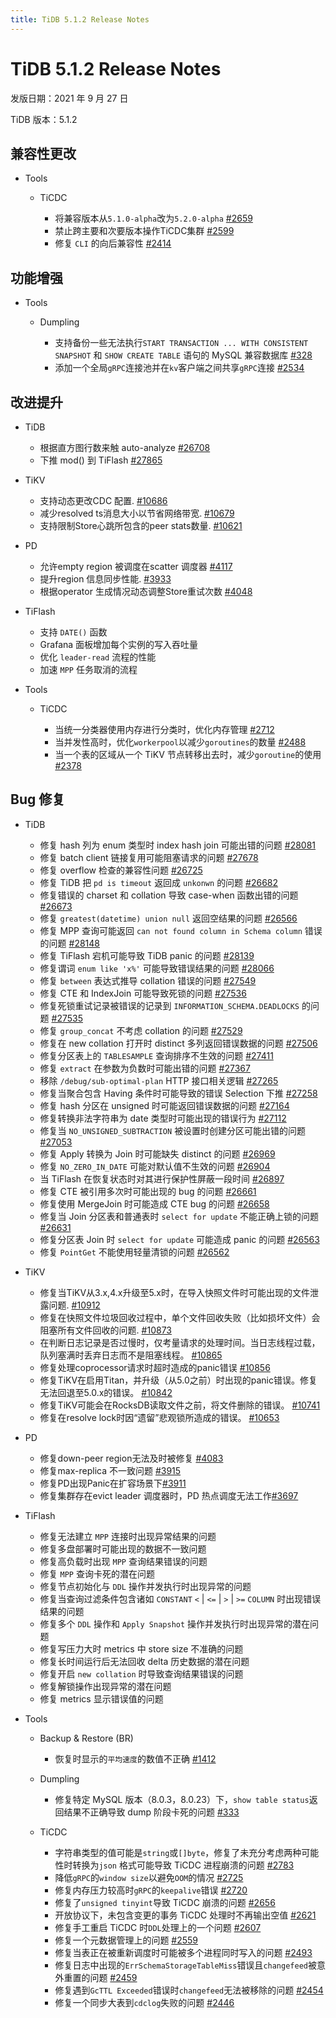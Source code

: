 ```yaml
---
title: TiDB 5.1.2 Release Notes
---
```


# TiDB 5.1.2 Release Notes

发版日期：2021 年 9 月 27 日

TiDB 版本：5.1.2

## 兼容性更改

+ Tools

    + TiCDC

        - 将兼容版本从`5.1.0-alpha`改为`5.2.0-alpha` [#2659](https://github.com/pingcap/ticdc/pull/2659)
        - 禁止跨主要和次要版本操作TiCDC集群 [#2599](https://github.com/pingcap/ticdc/pull/2599)
        - 修复 `CLI` 的向后兼容性 [#2414](https://github.com/pingcap/ticdc/pull/2414)

## 功能增强

+ Tools

    + Dumpling

        - 支持备份一些无法执行`START TRANSACTION ... WITH CONSISTENT SNAPSHOT` 和 `SHOW CREATE TABLE` 语句的 MySQL 兼容数据库 [#328](https://github.com/pingcap/dumpling/pull/328)
        - 添加一个全局`gRPC`连接池并在`kv`客户端之间共享`gRPC`连接 [#2534](https://github.com/pingcap/ticdc/pull/2534)

## 改进提升

+ TiDB

    - 根据直方图行数来触 auto-analyze [#26708](https://github.com/pingcap/tidb/pull/26708)
    - 下推 mod() 到 TiFlash [#27865](https://github.com/pingcap/tidb/pull/27865)

+ TiKV

    - 支持动态更改CDC 配置. [#10686](https://github.com/tikv/tikv/pull/10686)
    - 减少resolved ts消息大小以节省网络带宽. [#10679](https://github.com/tikv/tikv/pull/10679)
    - 支持限制Store心跳所包含的peer stats数量. [#10621](https://github.com/tikv/tikv/pull/10621)

+ PD

    - 允许empty region 被调度在scatter 调度器 [#4117](https://github.com/tikv/pd/pull/4117)
    - 提升region 信息同步性能. [#3933](https://github.com/tikv/pd/pull/3933)
    - 根据operator 生成情况动态调整Store重试次数 [#4048](https://github.com/tikv/pd/pull/4048)

+ TiFlash

    - 支持 `DATE()` 函数
    - Grafana 面板增加每个实例的写入吞吐量
    - 优化 `leader-read` 流程的性能
    - 加速 `MPP` 任务取消的流程

+ Tools

    + TiCDC

        - 当统一分类器使用内存进行分类时，优化内存管理 [#2712](https://github.com/pingcap/ticdc/pull/2712)
        - 当并发性高时，优化`workerpool`以减少`goroutines`的数量 [#2488](https://github.com/pingcap/ticdc/pull/2488)
        - 当一个表的区域从一个 TiKV 节点转移出去时，减少`goroutine`的使用 [#2378](https://github.com/pingcap/ticdc/pull/2378)

## Bug 修复

+ TiDB

    - 修复 hash 列为 enum 类型时 index hash join 可能出错的问题 [#28081](https://github.com/pingcap/tidb/pull/28081)
    - 修复 batch client 链接复用可能阻塞请求的问题 [#27678](https://github.com/pingcap/tidb/pull/27678)
    - 修复 overflow 检查的兼容性问题 [#26725](https://github.com/pingcap/tidb/pull/26725)
    - 修复 TiDB 把 `pd is timeout` 返回成 `unkonwn` 的问题 [#26682](https://github.com/pingcap/tidb/pull/26682)
    - 修复错误的 charset 和 collation 导致 case-when 函数出错的问题 [#26673](https://github.com/pingcap/tidb/pull/26673)
    - 修复 `greatest(datetime) union null` 返回空结果的问题 [#26566](https://github.com/pingcap/tidb/pull/26566)
    - 修复 MPP 查询可能返回 `can not found column in Schema column` 错误的问题 [#28148](https://github.com/pingcap/tidb/pull/28148)
    - 修复 TiFlash 宕机可能导致 TiDB panic 的问题 [#28139](https://github.com/pingcap/tidb/pull/28139)
    - 修复谓词 `enum like 'x%'` 可能导致错误结果的问题 [#28066](https://github.com/pingcap/tidb/pull/28066)
    - 修复 `between` 表达式推导 collation 错误的问题 [#27549](https://github.com/pingcap/tidb/pull/27549)
    - 修复 CTE 和 IndexJoin 可能导致死锁的问题 [#27536](https://github.com/pingcap/tidb/pull/27536)
    - 修复死锁重试记录被错误的记录到 `INFORMATION_SCHEMA.DEADLOCKS` 的问题 [#27535](https://github.com/pingcap/tidb/pull/27535)
    - 修复 `group_concat` 不考虑 collation 的问题 [#27529](https://github.com/pingcap/tidb/pull/27529)
    - 修复在 new collation 打开时 distinct 多列返回错误数据的问题 [#27506](https://github.com/pingcap/tidb/pull/27506)
    - 修复分区表上的 `TABLESAMPLE` 查询排序不生效的问题 [#27411](https://github.com/pingcap/tidb/pull/27411)
    - 修复 `extract` 在参数为负数时可能出错的问题 [#27367](https://github.com/pingcap/tidb/pull/27367)
    - 移除 `/debug/sub-optimal-plan` HTTP 接口相关逻辑 [#27265](https://github.com/pingcap/tidb/pull/27265)
    - 修复当聚合包含 Having 条件时可能导致的错误 Selection 下推 [#27258](https://github.com/pingcap/tidb/pull/27258)
    - 修复 hash 分区在 unsigned 时可能返回错误数据的问题 [#27164](https://github.com/pingcap/tidb/pull/27164)
    - 修复转换非法字符串为 date 类型时可能出现的错误行为 [#27112](https://github.com/pingcap/tidb/pull/27112)
    - 修复当 `NO_UNSIGNED_SUBTRACTION` 被设置时创建分区可能出错的问题 [#27053](https://github.com/pingcap/tidb/pull/27053)
    - 修复 Apply 转换为 Join 时可能缺失 distinct 的问题 [#26969](https://github.com/pingcap/tidb/pull/26969)
    - 修复 `NO_ZERO_IN_DATE` 可能对默认值不生效的问题 [#26904](https://github.com/pingcap/tidb/pull/26904)
    - 当 TiFlash 在恢复状态时对其进行保护性屏蔽一段时间 [#26897](https://github.com/pingcap/tidb/pull/26897)
    - 修复 CTE 被引用多次时可能出现的 bug 的问题 [#26661](https://github.com/pingcap/tidb/pull/26661)
    - 修复使用 MergeJoin 时可能造成 CTE bug 的问题 [#26658](https://github.com/pingcap/tidb/pull/26658)
    - 修复当 Join 分区表和普通表时 `select for update` 不能正确上锁的问题 [#26631](https://github.com/pingcap/tidb/pull/26631)
    - 修复分区表 Join 时 `select for update` 可能造成 panic 的问题 [#26563](https://github.com/pingcap/tidb/pull/26563)
    - 修复 `PointGet` 不能使用轻量清锁的问题 [#26562](https://github.com/pingcap/tidb/pull/26562)

+ TiKV

    - 修复当TiKV从3.x,4.x升级至5.x时，在导入快照文件时可能出现的文件泄露问题. [#10912](https://github.com/tikv/tikv/pull/10912)
    - 修复在快照文件垃圾回收过程中，单个文件回收失败（比如损坏文件）会阻塞所有文件回收的问题. [#10873](https://github.com/tikv/tikv/pull/10873)
    - 在判断日志记录是否过慢时，仅考量请求的处理时间。当日志线程过载，队列塞满时丢弃日志而不是阻塞线程。 [#10865](https://github.com/tikv/tikv/pull/10865)
    - 修复处理coprocessor请求时超时造成的panic错误 [#10856](https://github.com/tikv/tikv/pull/10856)
    - 修复TiKV在启用Titan，并升级（从5.0之前）时出现的panic错误。修复无法回退至5.0.x的错误。 [#10842](https://github.com/tikv/tikv/pull/10842)
    - 修复TiKV可能会在RocksDB读取文件之前，将文件删除的错误。 [#10741](https://github.com/tikv/tikv/pull/10741)
    - 修复在resolve lock时因“遗留”悲观锁所造成的错误。 [#10653](https://github.com/tikv/tikv/pull/10653)

+ PD

    - 修复down-peer region无法及时被修复 [#4083](https://github.com/tikv/pd/pull/4083)
    - 修复max-replica 不一致问题 [#3915](https://github.com/tikv/pd/pull/3915)
    - 修复PD出现Panic在扩容场景下[#3911](https://github.com/tikv/pd/pull/3911)
    - 修复集群存在evict leader 调度器时，PD 热点调度无法工作[#3697](https://github.com/tikv/pd/pull/3697)

+ TiFlash

    - 修复无法建立 `MPP` 连接时出现异常结果的问题
    - 修复多盘部署时可能出现的数据不一致问题
    - 修复高负载时出现 `MPP` 查询结果错误的问题
    - 修复 `MPP` 查询卡死的潜在问题
    - 修复节点初始化与 `DDL` 操作并发执行时出现异常的问题
    - 修复当查询过滤条件包含诸如 `CONSTANT` `<` | `<=` | `>` | `>=` `COLUMN` 时出现错误结果的问题
    - 修复多个 `DDL` 操作和 `Apply Snapshot` 操作并发执行时出现异常的潜在问题
    - 修复写压力大时 metrics 中 store size 不准确的问题
    - 修复长时间运行后无法回收 delta 历史数据的潜在问题
    - 修复开启 `new collation` 时导致查询结果错误的问题
    - 修复解锁操作出现异常的潜在问题
    - 修复 metrics 显示错误值的问题

+ Tools

    + Backup & Restore (BR)

        - 恢复时显示的`平均速度`的数值不正确 [#1412](https://github.com/pingcap/br/pull/1412)

    + Dumpling

        - 修复特定 MySQL 版本（8.0.3，8.0.23）下，`show table status`返回结果不正确导致 dump 阶段卡死的问题 [#333](https://github.com/pingcap/dumpling/pull/333)

    + TiCDC

        - 字符串类型的值可能是`string`或`[]byte`，修复了未充分考虑两种可能性时转换为`json` 格式可能导致 TiCDC 进程崩溃的问题 [#2783](https://github.com/pingcap/ticdc/pull/2783)
        - 降低`gRPC`的`window size`以避免`OOM`的情况 [#2725](https://github.com/pingcap/ticdc/pull/2725)
        - 修复内存压力较高时`gRPC`的`keepalive`错误 [#2720](https://github.com/pingcap/ticdc/pull/2720)
        - 修复了`unsigned tinyint`导致 TiCDC 崩溃的问题 [#2656](https://github.com/pingcap/ticdc/pull/2656)
        - 开放协议下，未包含变更的事务 TiCDC 处理时不再输出空值  [#2621](https://github.com/pingcap/ticdc/pull/2621)
        - 修复手工重启 TiCDC 时`DDL`处理上的一个问题 [#2607](https://github.com/pingcap/ticdc/pull/2607)
        - 修复一个元数据管理上的问题 [#2559](https://github.com/pingcap/ticdc/pull/2559)
        - 修复当表正在被重新调度时可能被多个进程同时写入的问题 [#2493](https://github.com/pingcap/ticdc/pull/2493)
        - 修复日志中出现的`ErrSchemaStorageTableMiss`错误且`changefeed`被意外重置的问题 [#2459](https://github.com/pingcap/ticdc/pull/2459)
        - 修复遇到`GcTTL Exceeded`错误时`changefeed`无法被移除的问题 [#2454](https://github.com/pingcap/ticdc/pull/2454)
        - 修复一个同步大表到`cdclog`失败的问题 [#2446](https://github.com/pingcap/ticdc/pull/2446)
